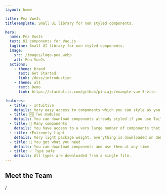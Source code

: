 ```yaml
---
layout: home

title: Pea VueJs
titleTemplate: Small UI library for non styled components.

hero:
  name: Pea VueJs
  text: UI components for Vue.js
  tagline: Small UI library for non styled components.
  image:
    src: /images/logo-pea.webp
    alt: Pea VueJs
  actions:
    - theme: brand
      text: Get Started
      link: /docs/introduction
    - theme: alt
      text: Demo
      link: https://stackblitz.com/github/piniajs/example-vue-3-vite

features:
  - title: ✏️ Intuitive
    details: Very easy access to components which you can style as you like.
  - title: 🆚 Two modules
    details: You can download components already styled if you use Tailwind CSS as well as the component primitives themselves.
  - title: 🚚 Many components
    details: You have access to a very large number of components that are not available in most libraries.
  - title: ⚡Extremely light
    details: Very light package weight, everything is downloaded on demand.
  - title: 🎉 You get what you need
    details: You can download components and use them at any time.
  - title: ✅ Type safe
    details: All types are downloaded from a single file.
---
```


<script lang="ts" setup>
import type { TeamMember } from '.././.vitepress/types'
import PeaTeamMembers from '.././.vitepress/components/PeaTeamMembers.vue'

const members: TeamMember[] = [
  {
    uid: '1bc21ba6-9f0f-4632-a902-159b7a2b26ea',
    avatar: '/images/voil.webp',
    name: 'Przemysław Drzewicki',
    nick: 'voil',
    links: 'https://github.com/voil'
  },
  {
    uid: '05c57d02-8498-49f3-9b43-98dce04fe258',
    avatar: '/images/ddosdor.webp',
    name: 'Sebastian Drzewicki',
    nick: 'ddosdor',
    links: 'https://github.com/ddosdor'
  },
]
</script>

<section
  class="flex flex-col justify-center items-center"
  aria-labelledby="teamSection"
>
  <h2 id="teamSection" class="text-surface-400 text-lg !mb-10">
    Meet the Team
  </h2>
  <div
    class="grid grid-cols-1 md:grid-cols-[repeat(3,max-content)] items-center gap-x-5 gap-y-6"
    aria-label="Team members"
  >
    <PeaTeamMembers :key="members[0].uid" :member="members[0]"/>
    <div class="text-surface-400 text-4xl hidden md:block">/</div>
    <div
      class="text-surface-400 border-t border-t-surface-400/20 block md:hidden w-2/3 m-auto"
      role="separator"
    />
    <PeaTeamMembers :key="members[1].uid" :member="members[1]"/>
  </div>
</section>
